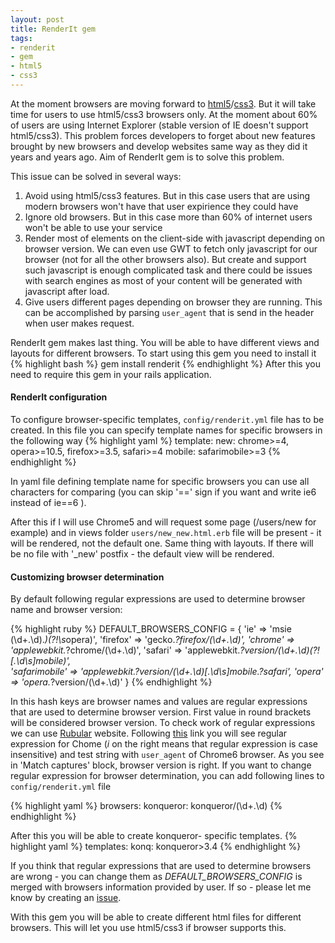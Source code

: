 ```yaml
---
layout: post
title: RenderIt gem
tags:
- renderit
- gem
- html5
- css3
---
```


At the moment browsers are moving forward to [html5](http://www.html5rocks.com/)/[css3](http://www.css3.info/preview/). But it will take time for users to use html5/css3 browsers only. At the moment about 60% of users are using Internet Explorer (stable version of IE doesn't support html5/css3).
This problem forces developers to forget about new features brought by new browsers and develop websites same way as they did it years and years ago. Aim of RenderIt gem is to solve this problem.
<!-- Preview -->

This issue can be solved in several ways:
1. Avoid using html5/css3 features. But in this case users that are using modern browsers won't have that user expirience they could have
2. Ignore old browsers. But in this case more than 60% of internet users won't be able to use your service
3. Render most of elements on the client-side with javascript depending on browser version. We can even use GWT to fetch only javascript for our browser (not for all the other browsers also). But create and support such javascript is enough complicated task and there could be issues with search engines as most of your content will be generated with javascript after load.
4. Give users different pages depending on browser they are running. This can be accomplished by parsing `user_agent` that is send in the header when user makes request.

RenderIt gem makes last thing. You will be able to have different views and layouts for different browsers. To start using this gem you need to install it 
{% highlight bash %}
gem install renderit
{% endhighlight %}
After this you need to require this gem in your rails application. 

#### RenderIt configuration

To configure browser-specific templates, `config/renderit.yml` file has to be created. In this file you can specify template names for specific browsers in the following way
{% highlight yaml %}
template:
        new: chrome>=4, opera>=10.5, firefox>=3.5, safari>=4
        mobile: safarimobile>=3
{% endhighlight %}

In yaml file defining template name for specific browsers you can use all characters for comparing (you can skip '==' sign if you want and write ie6 instead of ie==6 ). 

After this if I will use Chrome5 and will request some page (/users/new for example) and in views folder `users/new_new.html.erb` file will be present - it will be rendered, not the default one. Same thing with layouts. If there will be no file with '_new' postfix - the default view will be rendered. 

#### Customizing browser determination

By default following regular expressions are used to determine browser name and browser version:

{% highlight ruby %}
DEFAULT_BROWSERS_CONFIG = {
    'ie' => 'msie (\d+\.\d).*\)(?!\s*opera)', 
    'firefox' => 'gecko.*?firefox\/(\d+\.\d)', 
    'chrome' => 'applewebkit.*?chrome\/(\d+\.\d)', 
    'safari' => 'applewebkit.*?version\/(\d+.\d)(?![.\d\s]*mobile)',    
    'safarimobile' => 'applewebkit.*?version\/(\d+.\d)[.\d\s]*mobile.*?safari', 
    'opera' => 'opera.*?version\/(\d+\.\d)' 
  }
{% endhighlight %}

In this hash keys are browser names and values are regular expressions that are used to determine browser version. First value in round brackets will be considered browser version. To check work of regular expressions we can use [Rubular](http://rubular.com/) website. Following [this](http://rubular.com/r/YUuq6bN65i) link you will see regular expression for Chome (*i* on the right means that regular expression is case insensitive) and test string with `user_agent` of Chrome6 browser. As you see in 'Match captures' block, browser version is right. If you want to change regular expression for browser determination, you can add following lines to `config/renderit.yml` file

{% highlight yaml %}
browsers:
        konqueror: konqueror\/(\d+\.\d)
{% endhighlight %}

After this you will be able to create konqueror- specific templates.
{% highlight yaml %}
templates:
        konq: konqueror>3.4
{% endhighlight %}

If you think that regular expressions that are used to determine browsers are wrong - you can change them as *DEFAULT_BROWSERS_CONFIG* is merged with browsers information provided by user. If so - please let me know by creating an [issue](http://github.com/romanoff/renderit/issues).

With this gem you will be able to create different html files for different browsers. This will let you use html5/css3 if browser supports this.
